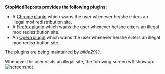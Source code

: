 **StopModReposts provides the following plugins:**
- A [Chrome plugin](https://chrome.google.com/webstore/detail/stop-mod-reposts/dmooeeefhgcabgimjgdjaldjkddeopmp) which warns the user whenever he/she enters an illegal mod redistribution site.
- A [Firefox plugin](https://addons.mozilla.org/en-US/firefox/addon/stop-mod-reposts/) which warns the user whenever he/she enters an illegal mod redistribution site.
- An [Opera plugin](https://addons.opera.com/en/extensions/details/stop-mod-reposts/) which warns the user whenever he/she enters an illegal mod redistribution site.

The plugins are being maintained by *bilde2910*.

Whenever the user visits an illegal site, the following screen will show up:
![screenshot](https://raw.githubusercontent.com/VictiniX888/Illegal-Mod-Sites/master/assets/plugin.png)
